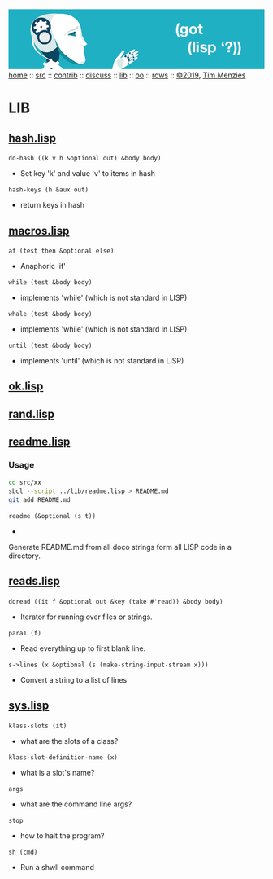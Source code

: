 <a name=top></a>
<a href="https://github.com/timm/lisp/blob/master/README.md#top">
<img src="https://raw.githubusercontent.com/timm/lisp/master/etc/img/gotlisp.png" ></a><br>
[home](https://github.com/timm/lisp/blob/master/README.md#top) ::
[src](http://github.com/timm/lisp) ::
[contrib](https://github.com/timm/lisp/blob/master/CONTRIBUTING.md) ::
[discuss](https://github.com/timm/lisp/issues) ::
[lib](https://github.com/timm/lisp/tree/master/src/lib/README.md#top) :: 
[oo](https://github.com/timm/lisp/tree/master/src/oo/README.md#top)  :: 
[rows](https://github.com/timm/lisp/tree/master/src/rows/README.md#top) ::
[&copy;2019](https://github.com/timm/lisp/blob/master/LICENSE.md), [Tim Menzies](http://menzies.us) 

# LIB




## [hash.lisp](hash.lisp)


`do-hash ((k v h &optional out) &body body)`

-   Set key 'k' and value 'v' to items in hash

`hash-keys (h &aux out)`

-   return keys in hash


## [macros.lisp](macros.lisp)


`af (test then &optional else)`

-   Anaphoric 'if'

`while (test &body body)`

-   implements 'while' (which is not standard in LISP)

`whale (test &body body)`

-   implements 'while' (which is not standard in LISP)

`until (test &body body)`

-   implements 'until' (which is not standard in LISP)


## [ok.lisp](ok.lisp)



## [rand.lisp](rand.lisp)



## [readme.lisp](readme.lisp)




### Usage

```bash
cd src/xx
sbcl --script ../lib/readme.lisp > README.md
git add README.md
```




`readme (&optional (s t))`

-   
Generate README.md from all doco strings 
  form all LISP code in a directory.


## [reads.lisp](reads.lisp)


`doread ((it f &optional out &key (take #'read)) &body body)`

-   Iterator for running over files or strings.

`para1 (f)`

-   Read everything up to first blank line.

`s->lines (x &optional (s (make-string-input-stream x)))`

-   Convert a string to a list of lines


## [sys.lisp](sys.lisp)


`klass-slots (it)`

-   what are the slots of a class?

`klass-slot-definition-name (x)`

-   what is a slot's name?

`args `

-   what are the command line args?

`stop `

-   how to halt the program?

`sh (cmd)`

-   Run a shwll command
